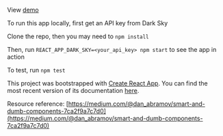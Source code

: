 View [demo](https://shielded-beach-73423.herokuapp.com/)

To run this app locally, first get an API key from Dark Sky

Clone the repo, then you may need to `npm install`

Then, run `REACT_APP_DARK_SKY=<your_api_key> npm start` to see the app in action

To test, run `npm test`

This project was bootstrapped with [Create React App](https://github.com/facebookincubator/create-react-app). You can find the most recent version of its documentation [here](https://github.com/facebookincubator/create-react-app/blob/master/packages/react-scripts/template/README.md).

Resource reference: [https://medium.com/@dan_abramov/smart-and-dumb-components-7ca2f9a7c7d0](https://medium.com/@dan_abramov/smart-and-dumb-components-7ca2f9a7c7d0)
